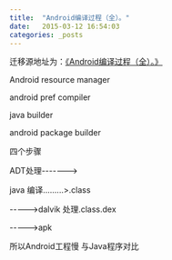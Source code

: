```yaml
---
title:  "Android编译过程（全）。"
date:   2015-03-12 16:54:03
categories: _posts
---
```


迁移源地址为：<a href="http://bgwan.blog.163.com/blog/static/23930101620152124543524/">《Android编译过程（全）。》</a>



Android resource manager

android pref compiler

java builder

android package builder

 

四个步骤

ADT处理------->

java 编译.........>.class

----->dalvik 处理.class.dex

----->apk

 

所以Android工程慢 与Java程序对比
